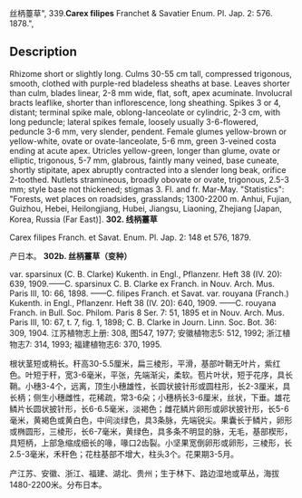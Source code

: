 丝柄薹草",
339.**Carex filipes** Franchet & Savatier Enum. Pl. Jap. 2: 576. 1878.",

## Description
Rhizome short or slightly long. Culms 30-55 cm tall, compressed trigonous, smooth, clothed with purple-red bladeless sheaths at base. Leaves shorter than culm, blades linear, 2-8 mm wide, flat, soft, apex acuminate. Involucral bracts leaflike, shorter than inflorescence, long sheathing. Spikes 3 or 4, distant; terminal spike male, oblong-lanceolate or cylindric, 2-3 cm, with long peduncle; lateral spikes female, loosely usually 3-6-flowered, peduncle 3-6 mm, very slender, pendent. Female glumes yellow-brown or yellow-white, ovate or ovate-lanceolate, 5-6 mm, green 3-veined costa ending at acute apex. Utricles yellow-green, longer than glume, ovate or elliptic, trigonous, 5-7 mm, glabrous, faintly many veined, base cuneate, shortly stipitate, apex abruptly contracted into a slender long beak, orifice 2-toothed. Nutlets stramineous, broadly obovate or ovate, trigonous, 2.5-3 mm; style base not thickened; stigmas 3. Fl. and fr. Mar-May.
  "Statistics": "Forests, wet places on roadsides, grasslands; 1300-2200 m. Anhui, Fujian, Guizhou, Hebei, Heilongjiang, Hubei, Jiangsu, Liaoning, Zhejiang [Japan, Korea, Russia (Far East)].
**302. 线柄薹草**

Carex filipes Franch. et Savat. Enum. Pl. Jap. 2: 148 et 576, 1879.

产日本。
**302b. 丝柄薹草（变种）**

var. sparsinux (C. B. Clarke) Kukenth. in Engl., Pflanzenr. Heft 38 (IV. 20): 639, 1909.——C. sparsinux C. B. Clarke ex Franch. in Nouv. Arch. Mus. Paris III, 10: 66, 1898. ——C. filipes Franch. et Savat. var. rouyana (Franch.) Kukenth. in Engl., Pflanzenr. Heft 38 (IV. 20): 640, 1909. ——C. rouyana Franch. in Bull. Soc. Philom. Paris 8 Ser. 7: 51, 1895 et in Nouv. Arch. Mus. Paris III, 10: 67, t. 7, fig. 1, 1898; C. B. Clarke in Journ. Linn. Soc. Bot. 36: 309, 1904. 江苏植物志上册: 308, 图547, 1977; 安徽植物志5: 512, 1992; 浙江植物志7: 314, 1993; 福建植物志6: 370, 1995.

根状茎短或稍长。秆高30-5.5厘米，扁三棱形，平滑，基部叶鞘无叶片，紫红色。叶短于秆，宽3-6毫米，平张，先端渐尖，柔软。苞片叶状，短于花序，具长鞘。小穗3-4个，远离，顶生小穗雄性，长圆状披针形或圆柱形，长2-3厘米，具长柄；侧生小穗雌性，花稀疏，常3-6朵；小穗柄长3-6厘米，丝状，下垂。雄花鳞片长圆状披针形，长6-6.5毫米，淡褐色；雌花鳞片卵形或卵状披针形，长5-6毫米，黄褐色或黄白色，中间淡绿色，具3条脉，先端锐尖。果囊长于鳞片，卵形或椭圆形，三棱形，长6-7毫米，黄绿色，具多条不明显的脉，无毛，基部楔形，具短柄，上部急缩成细长的喙，喙口2齿裂。小坚果宽倒卵形或卵形，三棱形，长2.5-3毫米，禾秆色；花柱基部不增大，柱头3个。花果期3-5月。

产江苏、安徽、浙江、福建、湖北、贵州；生于林下、路边湿地或草丛，海拔1480-2200米。分布日本。
